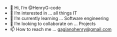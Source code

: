 - 👋 Hi, I’m @HenryG-code
- 👀 I’m interested in ... all things IT
- 🌱 I’m currently learning ... Software engineering
- 💞️ I’m looking to collaborate on ... Projects
- 📫 How to reach me ... gagianohenry@gmail.com

<!---
HenryG-code/HenryG-code is a ✨ special ✨ repository because its `README.md` (this file) appears on your GitHub profile.
You can click the Preview link to take a look at your changes.
--->
